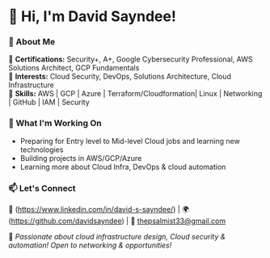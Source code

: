 # 👋 Hi, I'm David Sayndee!

### 🚀 About Me  
🔹 **Certifications:** Security+, A+, Google Cybersecurity Professional, AWS Solutions Architect, GCP Fundamentals  
🔹 **Interests:** Cloud Security, DevOps, Solutions Architecture, Cloud Infrastructure  
🔹 **Skills:** AWS | GCP | Azure | Terraform/Cloudformation| Linux | Networking | GitHub | IAM | Security  

### 📌 What I'm Working On  
- Preparing for Entry level to Mid-level Cloud jobs and learning new technologies
- Building projects in AWS/GCP/Azure  
- Learning more about Cloud Infra, DevOps & cloud automation  

### 📫 Let's Connect  
🔗 (https://www.linkedin.com/in/david-s-sayndee/) | 🌍 (https://github.com/davidsayndee) | 📧 thepsalmist33@gmail.com 

🚀 *Passionate about cloud infrastructure design, Cloud security & automation! Open to networking & opportunities!*
